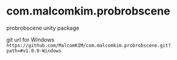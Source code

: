 # com.malcomkim.probrobscene
probrobscene unity package

git url for Windows `https://github.com/MalcomKIM/com.malcomkim.probrobscene.git?path=#v1.0.0-Windows`
